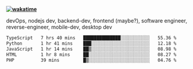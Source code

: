**[![wakatime](https://wakatime.com/badge/user/87646243-158a-4241-a3cb-668e1fa2dbb8.svg)](https://wakatime.com/@87646243-158a-4241-a3cb-668e1fa2dbb8?style=plastic)**


devOps, nodejs dev, backend-dev, frontend (maybe?), software engineer, reverse-engineer, mobile-dev, desktop dev

<!--START_SECTION:waka-->

```txt
TypeScript   7 hrs 40 mins   ██████████████░░░░░░░░░░░   55.36 %
Python       1 hr 41 mins    ███░░░░░░░░░░░░░░░░░░░░░░   12.18 %
JavaScript   1 hr 14 mins    ██▒░░░░░░░░░░░░░░░░░░░░░░   08.98 %
HTML         1 hr 8 mins     ██░░░░░░░░░░░░░░░░░░░░░░░   08.27 %
PHP          39 mins         █▒░░░░░░░░░░░░░░░░░░░░░░░   04.76 %
```

<!--END_SECTION:waka-->
